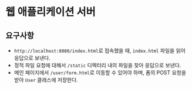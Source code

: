 # 웹 애플리케이션 서버

## 요구사항

* `http://localhost:8080/index.html`로 접속했을 때, `index.html` 파일을 읽어 응답으로 보낸다.
* 정적 파일 요청에 대해서 `/static` 디렉터리 내의 파일을 찾아 응답으로 보낸다.
* 메인 페이지에서 `/user/form.html`로 이동할 수 있어야 하며, 폼의 POST 요청을 받아 `User` 클래스에 저장한다. 